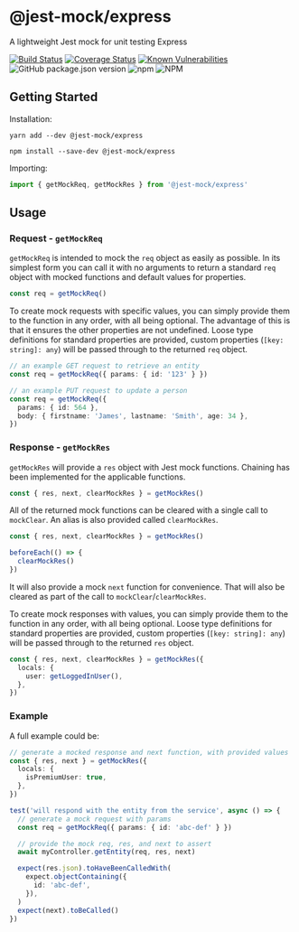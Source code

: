 # @jest-mock/express

A lightweight Jest mock for unit testing Express

[![Build Status](https://travis-ci.org/bikk-uk/jest-mock-express.svg?branch=master)](https://travis-ci.org/bikk-uk/jest-mock-express)
[![Coverage Status](https://coveralls.io/repos/github/bikk-uk/jest-mock-express/badge.svg?branch=master)](https://coveralls.io/github/bikk-uk/jest-mock-express?branch=master)
[![Known Vulnerabilities](https://snyk.io/test/github/bikk-uk/jest-mock-express/badge.svg?targetFile=package.json)](https://snyk.io/test/github/bikk-uk/jest-mock-express?targetFile=package.json)
![GitHub package.json version](https://img.shields.io/github/package-json/v/bikk-uk/jest-mock-express?label=github)
![npm](https://img.shields.io/npm/v/@jest-mock/express)
![NPM](https://img.shields.io/npm/l/@jest-mock/express)

## Getting Started

Installation:

`yarn add --dev @jest-mock/express`

`npm install --save-dev @jest-mock/express`

Importing:

```typescript
import { getMockReq, getMockRes } from '@jest-mock/express'
```

## Usage

### Request - `getMockReq`

`getMockReq` is intended to mock the `req` object as easily as possible. In its simplest form you can call it with no arguments to return a standard `req` object with mocked functions and default values for properties.

```typescript
const req = getMockReq()
```

To create mock requests with specific values, you can simply provide them to the function in any order, with all being optional. The advantage of this is that it ensures the other properties are not undefined. Loose type definitions for standard properties are provided, custom properties (`[key: string]: any`) will be passed through to the returned `req` object.

```typescript
// an example GET request to retrieve an entity
const req = getMockReq({ params: { id: '123' } })
```

```typescript
// an example PUT request to update a person
const req = getMockReq({
  params: { id: 564 },
  body: { firstname: 'James', lastname: 'Smith', age: 34 },
})
```

### Response - `getMockRes`

`getMockRes` will provide a `res` object with Jest mock functions. Chaining has been implemented for the applicable functions.

```typescript
const { res, next, clearMockRes } = getMockRes()
```

All of the returned mock functions can be cleared with a single call to `mockClear`. An alias is also provided called `clearMockRes`.

```typescript
const { res, next, clearMockRes } = getMockRes()

beforeEach(() => {
  clearMockRes()
})
```

It will also provide a mock `next` function for convenience. That will also be cleared as part of the call to `mockClear`/`clearMockRes`.

To create mock responses with values, you can simply provide them to the function in any order, with all being optional. Loose type definitions for standard properties are provided, custom properties (`[key: string]: any`) will be passed through to the returned `res` object.

```typescript
const { res, next, clearMockRes } = getMockRes({
  locals: {
    user: getLoggedInUser(),
  },
})
```

### Example

A full example could be:

```typescript
// generate a mocked response and next function, with provided values
const { res, next } = getMockRes({
  locals: {
    isPremiumUser: true,
  },
})

test('will respond with the entity from the service', async () => {
  // generate a mock request with params
  const req = getMockReq({ params: { id: 'abc-def' } })

  // provide the mock req, res, and next to assert
  await myController.getEntity(req, res, next)

  expect(res.json).toHaveBeenCalledWith(
    expect.objectContaining({
      id: 'abc-def',
    }),
  )
  expect(next).toBeCalled()
})
```
